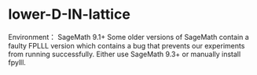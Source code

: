 # lower-D-IN-lattice

Environment：
SageMath 9.1+
Some older versions of SageMath contain a faulty FPLLL version which contains a bug that prevents our experiments from running successfully. Either use SageMath 9.3+ or manually install fpylll.
